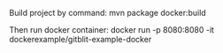 Build project by command: mvn package docker:build

Then run docker container: docker run -p 8080:8080 -it dockerexample/gitblit-example-docker
